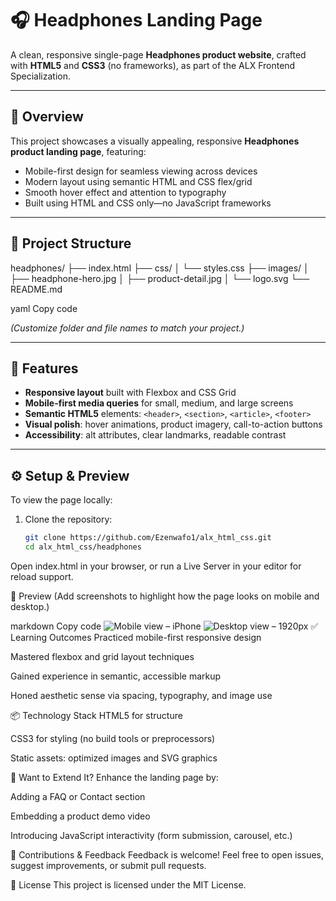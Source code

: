 # 🎧 Headphones Landing Page

A clean, responsive single-page **Headphones product website**, crafted with **HTML5** and **CSS3** (no frameworks), as part of the ALX Frontend Specialization.

---

## 🧠 Overview

This project showcases a visually appealing, responsive **Headphones product landing page**, featuring:

- Mobile-first design for seamless viewing across devices  
- Modern layout using semantic HTML and CSS flex/grid  
- Smooth hover effect and attention to typography  
- Built using HTML and CSS only—no JavaScript frameworks

---

## 📂 Project Structure

headphones/
├── index.html
├── css/
│ └── styles.css
├── images/
│ ├── headphone-hero.jpg
│ ├── product-detail.jpg
│ └── logo.svg
└── README.md

yaml
Copy code

*(Customize folder and file names to match your project.)*

---

## 🚀 Features

- **Responsive layout** built with Flexbox and CSS Grid  
- **Mobile-first media queries** for small, medium, and large screens  
- **Semantic HTML5** elements: `<header>`, `<section>`, `<article>`, `<footer>`  
- **Visual polish**: hover animations, product imagery, call-to-action buttons  
- **Accessibility**: alt attributes, clear landmarks, readable contrast

---

## ⚙️ Setup & Preview

To view the page locally:

1. Clone the repository:
   ```bash
   git clone https://github.com/Ezenwafo1/alx_html_css.git
   cd alx_html_css/headphones
Open index.html in your browser, or run a Live Server in your editor for reload support.

📸 Preview
(Add screenshots to highlight how the page looks on mobile and desktop.)

markdown
Copy code
![Mobile view – iPhone](images/preview-mobile.png)
![Desktop view – 1920px](images/preview-desktop.png)
✅ Learning Outcomes
Practiced mobile-first responsive design

Mastered flexbox and grid layout techniques

Gained experience in semantic, accessible markup

Honed aesthetic sense via spacing, typography, and image use

📦 Technology Stack
HTML5 for structure

CSS3 for styling (no build tools or preprocessors)

Static assets: optimized images and SVG graphics

🤔 Want to Extend It?
Enhance the landing page by:

Adding a FAQ or Contact section

Embedding a product demo video

Introducing JavaScript interactivity (form submission, carousel, etc.)

🙌 Contributions & Feedback
Feedback is welcome! Feel free to open issues, suggest improvements, or submit pull requests.

📄 License
This project is licensed under the MIT License.
